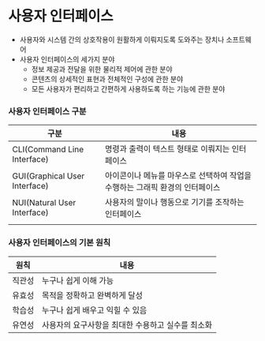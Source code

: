 # 사용자 인터페이스

- 사용자와 시스템 간의 상호작용이 원활하게 이뤄지도록 도와주는 장치나 소프트웨어
- 사용자 인터페이스의 세가지 분야
  - 정보 제공과  전달을 위한 물리적 제어에 관한 분야
  - 콘텐츠의 상세적인 표현과 전체적인 구성에 관한 분야
  - 모든 사용자가 편리하고 간편하게 사용하도록 하는 기능에 관한 분야

### 사용자 인터페이스 구분

| 구분                          | 내용                                                         |
| ----------------------------- | ------------------------------------------------------------ |
| CLI(Command Line Interface)   | 명령과 출력이 텍스트 형태로 이뤄지는 인터페이스              |
| GUI(Graphical User Interface) | 아이콘이나 메뉴를 마우스로 선택하여 작업을 수행하는 그래픽 환경의 인터페이스 |
| NUI(Natural User Interface)   | 사용자의 말이나 행동으로 기기를 조작하는 인터페이스          |
|                               |                                                              |



### 사용자 인터페이스의 기본 원칙

| 원칙   | 내용                                              |
| ------ | ------------------------------------------------- |
| 직관성 | 누구나 쉽게 이해 가능                             |
| 유효성 | 목적을 정확하고 완벽하게 달성                     |
| 학습성 | 누구나 쉽게 배우고 익힐 수 있음                   |
| 유연성 | 사용자의 요구사항을 최대한 수용하고 실수를 최소화 |



